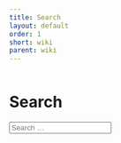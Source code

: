 ```yaml
---
title: Search
layout: default
order: 1
short: wiki
parent: wiki
---
```


<div class="row">
    <div class="large-12 columns">
        <h1>Search</h1>
    </div>
</div>

<div class="row">
    <div class="small-12 columns">
        <div id="liveSearch" class="contentSearch">
            <div class="contentSearch-wrapper row">
                <div class="small-12 columns">
                    <input type="search" class="contentSearch-field" name="searchTerm" placeholder="Search &hellip;"/>
                </div>
            </div>
        </div>
    </div>
</div>

<div class="row">
    <div class="large-12columns searchPage-resultWrapper">
        <ul class="searchPage-result-list"></ul>
    </div>
</div>
